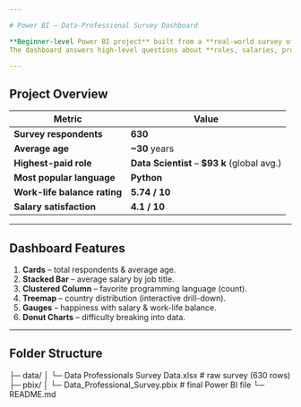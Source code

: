 ```yaml
---

# Power BI – Data-Professional Survey Dashboard  

**Beginner-level Power BI project** built from a **real-world survey of ~630 data professionals** (collected via LinkedIn / X).  
The dashboard answers high-level questions about **roles, salaries, programming-language preferences, happiness scores, and geographic distribution**.

---
```


## Project Overview  

| Metric | Value |
|--------|-------|
| **Survey respondents** | **630** |
| **Average age** | **~30** years |
| **Highest-paid role** | **Data Scientist** – **$93 k** (global avg.) |
| **Most popular language** | **Python** |
| **Work-life balance rating** | **5.74 / 10** |
| **Salary satisfaction** | **4.1 / 10** |

---

## Dashboard Features  

1. **Cards** – total respondents & average age.  
2. **Stacked Bar** – average salary by job title.  
3. **Clustered Column** – favorite programming language (count).  
4. **Treemap** – country distribution (interactive drill-down).  
5. **Gauges** – happiness with salary & work-life balance.  
6. **Donut Charts** – difficulty breaking into data.

---

## Folder Structure
├─ data/
│  └─ Data Professionals Survey Data.xlsx    # raw survey (630 rows)
├─ pbix/
│  └─ Data_Professional_Survey.pbix     # final Power BI file
└─ README.md
